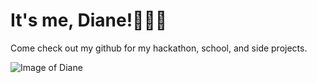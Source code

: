 # It's me, Diane!👋👋👋

Come check out my github for my hackathon, school, and side projects. 

![Image of Diane](https://www.facebook.com/photo?fbid=3267793269900547&set=a.166378766708695)

<!--
**dmmargo/dmmargo** is a ✨ _special_ ✨ repository because its `README.md` (this file) appears on your GitHub profile.

Here are some ideas to get you started:

- 🔭 I’m currently working on 
- 🌱 I’m currently learning ...
- 👯 I’m looking to collaborate on ...
- 🤔 I’m looking for help with ...
- 💬 Ask me about ...
- 📫 How to reach me: ...
- 😄 Pronouns: ...
- ⚡ Fun fact: ...
-->
